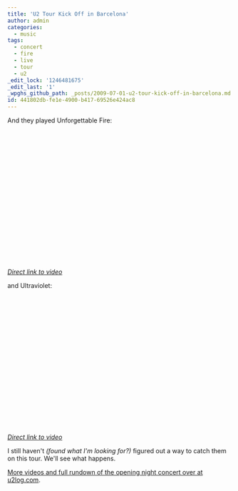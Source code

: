 ```yaml
---
title: 'U2 Tour Kick Off in Barcelona'
author: admin
categories:
  - music
tags:
  - concert
  - fire
  - live
  - tour
  - u2
_edit_lock: '1246481675'
_edit_last: '1'
_wpghs_github_path: _posts/2009-07-01-u2-tour-kick-off-in-barcelona.md
id: 441802db-fe1e-4900-b417-69526e424ac8
---
```

<p>And they played Unforgettable Fire:</p>
<p><object width="480" height="295"><param name="movie" value="http://www.youtube.com/v/FLaLeUaAh-M&hl=en&fs=1&rel=0&hd=1"></param><param name="allowFullScreen" value="true"></param><param name="allowscriptaccess" value="always"></param><embed src="http://www.youtube.com/v/FLaLeUaAh-M&hl=en&fs=1&rel=0&hd=1" type="application/x-shockwave-flash" allowscriptaccess="always" allowfullscreen="true" width="480" height="295"></embed></object></p>
<p><em><a href="http://www.youtube.com/watch?v=FLaLeUaAh-M">Direct link to video</a></em></p>
<p>and Ultraviolet:</p>
<p><object width="480" height="295"><param name="movie" value="http://www.youtube.com/v/M6v5MnKiBPE&hl=en&fs=1&rel=0&hd=1"></param><param name="allowFullScreen" value="true"></param><param name="allowscriptaccess" value="always"></param><embed src="http://www.youtube.com/v/M6v5MnKiBPE&hl=en&fs=1&rel=0&hd=1" type="application/x-shockwave-flash" allowscriptaccess="always" allowfullscreen="true" width="480" height="295"></embed></object></p>
<p><em><a href="http://www.youtube.com/watch?v=M6v5MnKiBPE">Direct link to video</a></em></p>
<p>I still haven't <em>(found what I'm looking for?)</em> figured out a way to catch them on this tour.  We'll see what happens.</p>
<p><a href="http://u2log.com/2009/06/30/u2-360-opening-night-barcelona-june-30-2009/#more-6994">More videos and full rundown of the opening night concert over at u2log.com</a>.</p>

